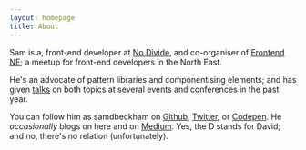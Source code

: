 ```yaml
---
layout: homepage
title: About
---
```


Sam is a, front-end developer at [No Divide](http://nodivide.us), and co-organiser of [Frontend NE](https://frontendne.co.uk); a meetup for front-end developers in the North East.

He's an advocate of pattern libraries and componentising elements; and has given [talks](http://lanyrd.com/profile/samdbeckham/) on both topics at several events and conferences in the past year.

You can follow him as samdbeckham  on [Github](https://github.com/samdbeckham), [Twitter](http://twitter.com/samdbeckham), or [Codepen](http://codepen.io/samdbeckham/).
He _occasionally_ blogs on here and on [Medium](https://medium.com/@samdbeckham).
Yes, the D stands for David; and no, there's no relation (unfortunately).
